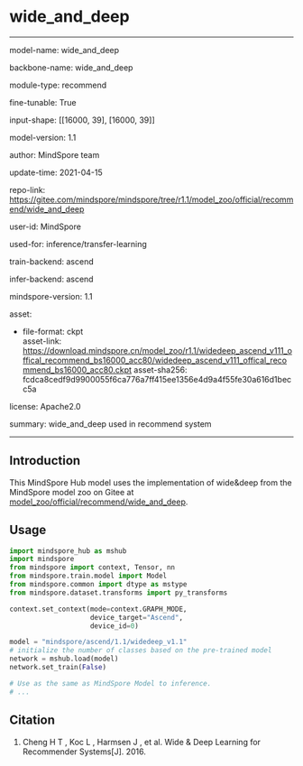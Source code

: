 # wide_and_deep

---

model-name: wide_and_deep

backbone-name: wide_and_deep

module-type: recommend

fine-tunable: True

input-shape: [[16000, 39], [16000, 39]]

model-version: 1.1

author: MindSpore team

update-time: 2021-04-15

repo-link: <https://gitee.com/mindspore/mindspore/tree/r1.1/model_zoo/official/recommend/wide_and_deep>

user-id: MindSpore

used-for: inference/transfer-learning

train-backend: ascend

infer-backend: ascend

mindspore-version: 1.1

asset:

  -
    file-format: ckpt  
    asset-link: <https://download.mindspore.cn/model_zoo/r1.1/widedeep_ascend_v111_offical_recommend_bs16000_acc80/widedeep_ascend_v111_offical_recommend_bs16000_acc80.ckpt>
    asset-sha256: fcdca8cedf9d9900055f6ca776a7ff415ee1356e4d9a4f55fe30a616d1becc5a

license: Apache2.0

summary: wide_and_deep used in recommend system

---

## Introduction

This MindSpore Hub model uses the implementation of wide&deep from the MindSpore model zoo on Gitee at [model_zoo/official/recommend/wide_and_deep](https://gitee.com/mindspore/mindspore/blob/r1.1/model_zoo/official/recommend/wide_and_deep/README.md).

## Usage

```python
import mindspore_hub as mshub
import mindspore
from mindspore import context, Tensor, nn
from mindspore.train.model import Model
from mindspore.common import dtype as mstype
from mindspore.dataset.transforms import py_transforms

context.set_context(mode=context.GRAPH_MODE,
                    device_target="Ascend",
                    device_id=0)

model = "mindspore/ascend/1.1/widedeep_v1.1"
# initialize the number of classes based on the pre-trained model
network = mshub.load(model)
network.set_train(False)

# Use as the same as MindSpore Model to inference.
# ...
```

## Citation

1. Cheng H T , Koc L , Harmsen J , et al. Wide & Deep Learning for Recommender Systems[J]. 2016.